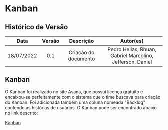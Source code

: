 # Kanban

## Histórico de Versão


|    Data    | Versão |      Descrição       |                         Autor(es)                         |
| :--------: | :----: | :------------------: | :-------------------------------------------------------: |
| 18/07/2022 |  0.1   | Criação do documento | Pedro Helias, Rhuan, Gabriel Marcolino, Jefferson, Daniel |


## Kanban

O Kanban foi realizado no site Asana, que possui licença gratuito e encaixou-se perfeitamente com o sistema que o time buscava para criação do Kanban. Foi adicionada também uma coluna nomeada "Backlog" contendo as histórias de usuários. O Kanban pode ser encontrado abaixo no link descrito:

<a href="https://app.asana.com/0/1202571866841031/board">Kanban</a>